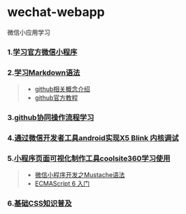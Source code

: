 # wechat-webapp
微信小应用学习 
### 1.[学习官方微信小程序](https://mp.weixin.qq.com/debug/wxadoc/dev/component/view.html?t=201715)
### 2.[学习Markdown语法](https://www.zybuluo.com/mdeditor#fn:code)
> * [github相关概念介绍](https://segmentfault.com/a/1190000002413519)
> * [github官方教程](https://git-scm.com/book/zh/v2/Git-%E5%9F%BA%E7%A1%80-%E8%8E%B7%E5%8F%96-Git-%E4%BB%93%E5%BA%93)
### 3.[github协同操作流程学习](https://gist.github.com/zxhfighter/62847a087a2a8031fbdf)
### 4.[通过微信开发者工具android实现X5 Blink 内核调试](https://mp.weixin.qq.com/wiki?t=resource/res_main&id=mp1455784140&token=&lang=zh_CN)
### 5.[小程序页面可视化制作工具coolsite360学习使用](http://www.coolsite360.com/)
> * [微信小程序开发之Mustache语法](http://www.jianshu.com/p/a4eee37b2849)
> * [ECMAScript 6 入门](http://es6.ruanyifeng.com/)
### 6.[基础CSS知识普及](http://zh.learnlayout.com/)